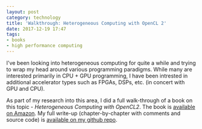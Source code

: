 ```yaml
---
layout: post
category: technology
title: 'Walkthrough: Heterogeneous Computing with OpenCL 2'
date: 2017-12-19 17:47
tags:
- books
- high performance computing
---
```


I've been looking into heterogeneous computing for quite a while and trying to wrap my head around various programming paradigms. While many are interested primarily in CPU + GPU programming, I have been intrested in additional accelerator types such as FPGAs, DSPs, etc. (in concert with GPU and CPU).

As part of my research into this area, I did a full walk-through of a book on this topic - _Heterogeneous Computing with OpenCL2_. The book is [available on Amazon](https://amzn.to/2um3Sl8). My full write-up (chapter-by-chapter with comments and source code) is [available on my github repo](https://github.com/argodev/learn/tree/master/books/heterogeneous_computing_opencl2).
